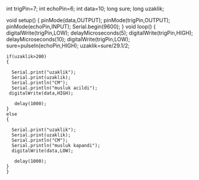 int trigPin=7;
int echoPin=6;
int data=10;
long sure;
long uzaklik;

void setup()
{
  pinMode(data,OUTPUT);
  pinMode(trigPin,OUTPUT);
  pinMode(echoPin,INPUT);
  Serial.begin(9600);
  }
  void loop()
  {
    digitalWrite(trigPin,LOW);
    delayMicroseconds(5);
    digitalWrite(trigPin,HIGH);
    delayMicroseconds(10);
    digitalWrite(trigPin,LOW);
    sure=pulseIn(echoPin,HIGH);
    uzaklik=sure/29.1/2;
   
    if(uzaklik>200)
    {
    
      Serial.print("uzaklik");
      Serial.print(uzaklik);
      Serial.println("CM");
      Serial.println("musluk acildi");
     digitalWrite(data,HIGH);
     
       delay(1000);
    }
    else
    {
      
      Serial.print("uzaklik");
      Serial.print(uzaklik);
      Serial.println("CM");
      Serial.println("musluk kapandi");
      digitalWrite(data,LOW);
   
       delay(1000);
    }
    }

